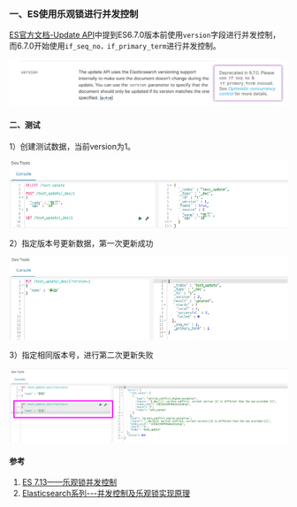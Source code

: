 ### 一、ES使用乐观锁进行并发控制

[ES官方文档-Update API](https://www.elastic.co/guide/en/elasticsearch/reference/6.8/docs-update.html)中提到ES6.7.0版本前使用`version`字段进行并发控制，而6.7.0开始使用`if_seq_no，if_primary_term`进行并发控制。

![image-20210601002257403](pic/image-20210601002257403.png)

#### 二、测试

1）创建测试数据，当前version为1。

![image-20210601004219333](pic/image-20210601004219333.png)

2）指定版本号更新数据，第一次更新成功

![image-20210601004337523](pic/image-20210601004337523.png)

3）指定相同版本号，进行第二次更新失败

![image-20210601004439328](pic/image-20210601004439328.png)

#### 参考

1. [ES 7.13——乐观锁并发控制](https://www.elastic.co/guide/en/elasticsearch/reference/current/optimistic-concurrency-control.html)
2. [Elasticsearch系列---并发控制及乐观锁实现原理](https://segmentfault.com/a/1190000021199668)

